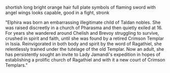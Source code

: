 shortish
long bright orange hair
full plate
symbols of flaming sword with angel wings
looks capable, good in a fight, stronk

"Elphira was born an embarrassing illegitimate child of Taldan nobles. She was raised discreetly in a church of Pharasma and then quietly exiled at 16. For years she wandered around Chelish and Brevoy struggling to survive, crushed in spirit and faith, until she was found by a retired Crimson Templar in Issia. Reinvigorated in both body and spirit by the word of Ragathiel, she relentlessly trained under the tutelage of the old Templar. Now an adult, she has persistently sought an invite to Lady Jamandi's expedition in hopes of establishing a prolific church of Ragathiel and with it a new court of Crimson Templars."
